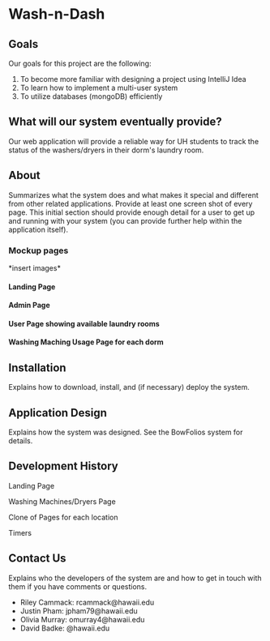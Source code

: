 <h1>Wash-n-Dash</h1>

<h2>Goals</h2>
Our goals for this project are the following:
<ol>
  <li>To become more familiar with designing a project using IntelliJ Idea</li>
  <li>To learn how to implement a multi-user system</li>
  <li>To utilize databases (mongoDB) efficiently</li>
</ol>

<h2>What will our system eventually provide?</h2>
Our web application will provide a reliable way for UH students to track the status of the washers/dryers in their dorm's laundry room. 

<h2>About</h2>
Summarizes what the system does and what makes it special and different from other related applications. Provide at least one screen shot of every page. This initial section should provide enough detail for a user to get up and running with your system (you can provide further help within the application itself).

<h3>Mockup pages</h3>
*insert images*
<h4>Landing Page</h4>
<h4>Admin Page</h4>
<h4>User Page showing available laundry rooms</h4>
<h4>Washing Maching Usage Page for each dorm</h4>


<h2>Installation</h2>
Explains how to download, install, and (if necessary) deploy the system.


<h2>Application Design</h2>
Explains how the system was designed. See the BowFolios system for details.


<h2>Development History</h2>
Landing Page

Washing Machines/Dryers Page

Clone of Pages for each location

Timers


<h2>Contact Us</h2>
Explains who the developers of the system are and how to get in touch with them if you have comments or questions.

<ul>
  <li>Riley Cammack: rcammack@hawaii.edu</li>
  <li>Justin Pham: jpham79@hawaii.edu</li>
  <li>Olivia Murray: omurray4@hawaii.edu</li>
  <li>David Badke: @hawaii.edu</li>
</ul>
